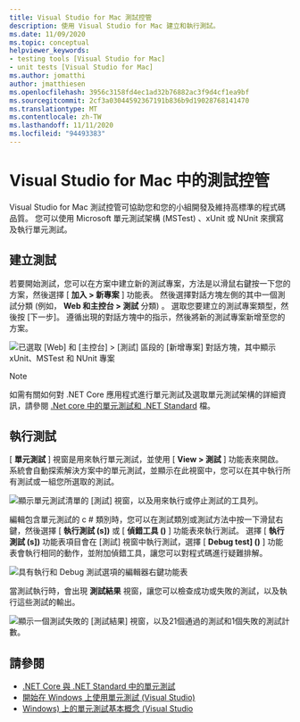```yaml
---
title: Visual Studio for Mac 測試控管
description: 使用 Visual Studio for Mac 建立和執行測試。
ms.date: 11/09/2020
ms.topic: conceptual
helpviewer_keywords:
- testing tools [Visual Studio for Mac]
- unit tests [Visual Studio for Mac]
ms.author: jomatthi
author: jmatthiesen
ms.openlocfilehash: 3956c3158fd4ec1ad32b76882ac3f9d4cf1ea9bf
ms.sourcegitcommit: 2cf3a03044592367191b836b9d19028768141470
ms.translationtype: MT
ms.contentlocale: zh-TW
ms.lasthandoff: 11/11/2020
ms.locfileid: "94493383"
---
```

# <a name="testing-tools-in-visual-studio-for-mac"></a>Visual Studio for Mac 中的測試控管

Visual Studio for Mac 測試控管可協助您和您的小組開發及維持高標準的程式碼品質。 您可以使用 Microsoft 單元測試架構 (MSTest) 、xUnit 或 NUnit 來撰寫及執行單元測試。

## <a name="creating-tests"></a>建立測試
若要開始測試，您可以在方案中建立新的測試專案，方法是以滑鼠右鍵按一下您的方案，然後選擇 [ **加入 > 新專案** ] 功能表。 然後選擇對話方塊左側的其中一個測試分類 (例如， **Web 和主控台 > 測試** 分類) 。 選取您要建立的測試專案類型，然後按 [下一步]。 遵循出現的對話方塊中的指示，然後將新的測試專案新增至您的方案。

![已選取 [Web] 和 [主控台] > [測試] 區段的 [新增專案] 對話方塊，其中顯示 xUnit、MSTest 和 NUnit 專案](media/create-new-test-project.PNG)

> [!NOTE]
> 如需有關如何對 .NET Core 應用程式進行單元測試及選取單元測試架構的詳細資訊，請參閱 [.Net core 中的單元測試和 .NET Standard](/dotnet/core/testing/?pivots=xunit) 檔。

## <a name="running-tests"></a>執行測試
[ **單元測試** ] 視窗是用來執行單元測試，並使用 [ **View > 測試** ] 功能表來開啟。 系統會自動探索解決方案中的單元測試，並顯示在此視窗中，您可以在其中執行所有測試或一組您所選取的測試。

![顯示單元測試清單的 [測試] 視窗，以及用來執行或停止測試的工具列。](media/test-window.PNG)

編輯包含單元測試的 c # 類別時，您可以在測試類別或測試方法中按一下滑鼠右鍵，然後選擇 [ **執行測試 (s])** 或 [ **偵錯工具 ()** ] 功能表來執行測試。 選擇 [ **執行測試 (s])** 功能表項目會在 [測試] 視窗中執行測試，選擇 [ **Debug test] ()** ] 功能表會執行相同的動作，並附加偵錯工具，讓您可以對程式碼進行疑難排解。

![具有執行和 Debug 測試選項的編輯器右鍵功能表](media/run-tests-context-menu.PNG)

當測試執行時，會出現 **測試結果** 視窗，讓您可以檢查成功或失敗的測試，以及執行這些測試的輸出。

![顯示一個測試失敗的 [測試結果] 視窗，以及21個通過的測試和1個失敗的測試計數。](media/test-results-window.PNG)

## <a name="see-also"></a>請參閱

- [.NET Core 與 .NET Standard 中的單元測試](/dotnet/core/testing)
- [開始在 Windows 上使用單元測試 (Visual Studio) ](/visualstudio/test/getting-started-with-unit-testing)
- [Windows) 上的單元測試基本概念 (Visual Studio ](/visualstudio/test/unit-test-basics)